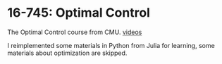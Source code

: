 # 16-745: Optimal Control

The Optimal Control course from CMU.  [videos](https://www.youtube.com/watch?v=Wz5kwy1J8ZE)

I reimplemented some materials in Python from Julia for learning, some materials about optimization are skipped.